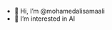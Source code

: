 - 👋 Hi, I’m @mohamedalisamaali
- 👀 I’m interested in AI

<!---
mohamedalisamali/mohamedalisamali is a ✨ special ✨ repository because its `README.md` (this file) appears on your GitHub profile.
You can click the Preview link to take a look at your changes.
--->
